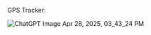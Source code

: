 GPS Tracker:


![ChatGPT Image Apr 28, 2025, 03_43_24 PM](https://github.com/user-attachments/assets/4cff3820-2c4e-4f99-ae26-f9b5f46ba541)
